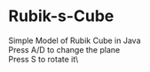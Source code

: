 # Rubik-s-Cube
Simple Model of Rubik Cube in Java\
Press A/D to change the plane\
Press S to rotate it\
